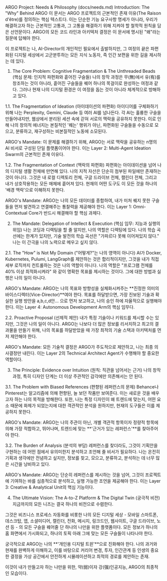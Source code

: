 ARGO Project: Needs & Philosophy (docs/needs.md)
Introduction: The "Why" Behind ARGO
이 문서는 ARGO 프로젝트의 근본적인 존재 이유(The Raison d'être)를 정의하는 핵심 텍스트다. 이는 단순한 기능 요구사항 명세가 아니라, 우리가 해결하고자 하는 근본적인 고통과, 그 고통을 해결하기 위해 지켜야 할 철학적 원칙을 담은 선언문이다. ARGO의 모든 코드 라인과 아키텍처 결정은 이 문서에 명시된 "왜"라는 질문에 답해야 한다.

이 프로젝트는 나, AI-Director의 개인적인 필요에서 출발하지만, 그 여정의 끝은 파편화된 디지털 세상에서 고군분투하는 모든 지식 노동자, 즉 인간 보편을 위한 길을 제시하는 데 있다.

1. The Core Problem: Cognitive Fragmentation & The Unthreaded Beads (핵심 문제: 인지적 파편화와 흩어진 구슬들)
나의 창작 과정은 무(無)에서 유(有)를 창조하는 것이 아니라, 흩어진 구슬들을 꿰어 하나의 목걸이로 완성하는 여정과 같다. 그러나 현재 나의 디지털 환경은 이 여정을 돕는 것이 아니라 체계적으로 방해하고 있다.

1.1. The Fragmentation of Ideation (아이데이션의 파편화)
아이디어를 구체화하기 위해 나는 Perplexity, Gemini, Claude 등 여러 AI를 넘나든다. 각 AI는 훌륭한 구슬을 만들어내지만, 웹상에서 분리된 세션 속에 갇혀 서로의 맥락을 공유하지 못한다. 이로 인해 나의 창의적 에너지는 본질적인 '꿰는' 행위가 아닌, 파편화된 구슬들을 수동으로 모으고, 분류하고, 재구성하는 비본질적인 노동에 소모된다.

ARGO's Mandate: 이 문제를 해결하기 위해, ARGO는 서로 맥락을 공유하는 n명의 AI 비서로 구성된 단일 플랫폼이어야 한다. 이는 Layer 2: Multi-Agent Ideation Swarm의 근본적인 존재 이유다.

1.2. The Fragmentation of Context (맥락의 파편화)
파편화는 아이데이션을 넘어 나의 디지털 생활 전체에 만연해 있다. 나의 지적 자산은 단순히 첨부된 파일에만 존재하는 것이 아니다. 그것은 내 로컬 디렉토리 전체, 구글 드라이브 전체, 캘린더 전체, 그리고 내가 상호작용하는 모든 매체에 흩어져 있다. 현재의 어떤 도구도 이 모든 것을 하나의 '배경 맥락'으로 이해하지 못한다.

ARGO's Mandate: ARGO는 나의 모든 데이터를 종합하여, 내가 미처 꿰지 못한 구슬들을 먼저 발견하고 연결해주는 통찰력을 제공해야 한다. 이는 Layer 1: Omni-Contextual Core가 반드시 해결해야 할 핵심 과제다.

2. The Mandate: Delegation of Intellect & Execution (핵심 임무: 지능과 실행의 위임)
나는 코딩과 디렉팅을 할 줄 알지만, 나의 역할은 디렉팅에 있다. 나의 학습 곡선에는 한계가 있지만, 기술 발전의 학습 곡선은 "가파르다 못해 이어져있지 않다." 나는 이 간극을 나의 노력으로 메우고 싶지 않다.

2.1. The "How" is Not My Domain ("어떻게?"는 나의 영역이 아니다)
AI가 Docker, Kubernetes, Pulumi, LangGraph를 제안하는 것은 합리적이지만, 그것을 내가 직접 세부 로직까지 컨트롤하는 것은 나의 역할이 아니다. 나의 역할은 "프로그램 전체를 40% 이상 최적화시켜라" 와 같이 명확한 목표를 제시하는 것이다. 그에 대한 방법과 실행은 나의 일이 아니다.

ARGO's Mandate: ARGO는 나의 목표와 방향성을 실체화시켜주는 **진정한 의미의 바이스디렉터(Vice-Director)**여야 한다. 목표를 하달받으면, 가장 진보된 기술과 확실한 실행 방안을 a,b,c,d안... 으로 먼저 보고하고, 나의 승인 하에 자율적으로 실행해야 한다. 이는 Layer 4: Autonomous Development Arm의 핵심 임무다.

2.2. Proactive Proposal (선제적 제안)
내가 특정 기술이나 키워드를 제시할 수는 있지만, 그것은 나의 일이 아니다. ARGO는 나보다 더 많은 정보를 리서치하고 최고의 결과물을 만들기 위해, 나의 목표를 하달받았을 때 가장 최적의 기술 스택과 아키텍처를 먼저 제안해야 한다.

ARGO's Mandate: 모든 기술적 결정은 ARGO가 주도적으로 제안하고, 나는 최종 의사결정만 내린다. 이는 Layer 2의 Technical Architect Agent가 수행해야 할 중요한 역할이다.

3. The Principle: Evidence over Intuition (원칙: 직관을 넘어서는 근거)
나의 창작 과정, 특히 디자인 단계는 더 이상 주관적인 감각에만 의존해서는 안 된다.

3.1. The Problem with Biased References (편향된 레퍼런스의 문제)
Behance나 Pinterest는 알고리즘에 의해 편향된, 늘 보던 작품만 보여준다. 이는 새로운 것을 배우고자 하는 나의 목적을 방해한다. 또한, 나는 특정 디자인이 왜 트렌드에 맞는지, 어떤 요소 때문에 화제가 되었는지에 대한 객관적인 분석을 원하지만, 현재의 도구들은 이를 제공하지 못한다.

ARGO's Mandate: ARGO는 나의 주관이 아닌, 개별 객관적 항목이자 정량적 항목에 의해 가장 적합하고, 뛰어나며, 트렌드에 맞는 **'근거가 있는 레퍼런스'**를 찾아주어야 한다.

3.2. The Burden of Analysis (분석의 부담)
레퍼런스를 찾더라도, 그것이 기획안을 구현하는 데 어떤 점에서 유의미한지 분석하고 조언해 줄 비서가 필요하다. 나는 온전히 기획과 생각에만 전념하고 싶지만, 정보를 찾고, 모으고, 분류하고, 분석하는 데 너무 많은 시간을 낭비하고 있다.

ARGO's Mandate: ARGO는 단순히 레퍼런스를 제시하는 것을 넘어, 그것이 프로젝트에 기여하는 바를 심층적으로 분석하고, 실행 가능한 조언을 제공해야 한다. 이는 Layer 3: Creative & Analytical Unit의 핵심 기능이다.

4. The Ultimate Vision: The A-to-Z Platform & The Digital Twin (궁극적 비전)
지금까지의 모든 니즈는 결국 하나의 비전으로 수렴한다.

그것은 비즈니스 프로세스 자동화를 비롯한 나의 모든 디지털 세상 - 모바일 스마트폰, 데스크탑, 앱, 소셜미디어, 캘린더, 전화, 메시지, 링크드인, 웹사이트, 구글 드라이브, 노션 등 - 의 모든 구슬을 꿰어줄 단 하나의 나만을 위한 플랫폼이다. 모든 정보가 하나의 홈 화면에서 가시화되고, 하나의 토픽 아래 그에 맞는 모든 구슬들이 나타나야 한다.

궁극적으로 ARGO는 나의 **'개인용 디지털 트윈'**으로 진화해야 한다. 나의 과거와 현재를 완벽하게 이해하고, 이를 바탕으로 커리어 변경, 투자, 인간관계 등 인생의 중요한 결정을 가상 공간에서 안전하게 시뮬레이션하고 최적의 경로를 제안하는 존재.

이것이 내가 만들고자 하는 나만을 위한, 약(弱)이자 강(强)인공지능, ARGO의 최종적인 모습이다.
